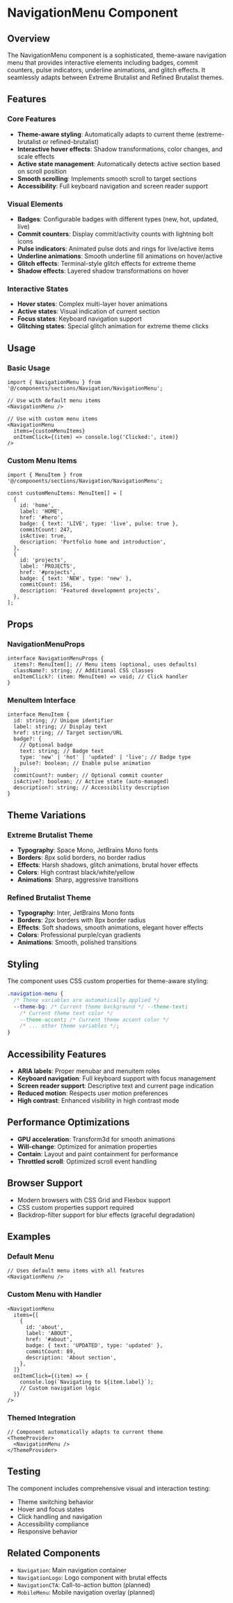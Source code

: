# NavigationMenu Component

## Overview

The NavigationMenu component is a sophisticated, theme-aware navigation menu that provides interactive elements including badges, commit counters, pulse indicators, underline animations, and glitch effects. It seamlessly adapts between Extreme Brutalist and Refined Brutalist themes.

## Features

### Core Features

- **Theme-aware styling**: Automatically adapts to current theme (extreme-brutalist or refined-brutalist)
- **Interactive hover effects**: Shadow transformations, color changes, and scale effects
- **Active state management**: Automatically detects active section based on scroll position
- **Smooth scrolling**: Implements smooth scroll to target sections
- **Accessibility**: Full keyboard navigation and screen reader support

### Visual Elements

- **Badges**: Configurable badges with different types (new, hot, updated, live)
- **Commit counters**: Display commit/activity counts with lightning bolt icons
- **Pulse indicators**: Animated pulse dots and rings for live/active items
- **Underline animations**: Smooth underline fill animations on hover/active
- **Glitch effects**: Terminal-style glitch effects for extreme theme
- **Shadow effects**: Layered shadow transformations on hover

### Interactive States

- **Hover states**: Complex multi-layer hover animations
- **Active states**: Visual indication of current section
- **Focus states**: Keyboard navigation support
- **Glitching states**: Special glitch animation for extreme theme clicks

## Usage

### Basic Usage

```tsx
import { NavigationMenu } from '@/components/sections/Navigation/NavigationMenu';

// Use with default menu items
<NavigationMenu />

// Use with custom menu items
<NavigationMenu
  items={customMenuItems}
  onItemClick={(item) => console.log('Clicked:', item)}
/>
```

### Custom Menu Items

```tsx
import { MenuItem } from '@/components/sections/Navigation/NavigationMenu';

const customMenuItems: MenuItem[] = [
  {
    id: 'home',
    label: 'HOME',
    href: '#hero',
    badge: { text: 'LIVE', type: 'live', pulse: true },
    commitCount: 247,
    isActive: true,
    description: 'Portfolio home and introduction',
  },
  {
    id: 'projects',
    label: 'PROJECTS',
    href: '#projects',
    badge: { text: 'NEW', type: 'new' },
    commitCount: 156,
    description: 'Featured development projects',
  },
];
```

## Props

### NavigationMenuProps

```tsx
interface NavigationMenuProps {
  items?: MenuItem[]; // Menu items (optional, uses defaults)
  className?: string; // Additional CSS classes
  onItemClick?: (item: MenuItem) => void; // Click handler
}
```

### MenuItem Interface

```tsx
interface MenuItem {
  id: string; // Unique identifier
  label: string; // Display text
  href: string; // Target section/URL
  badge?: {
    // Optional badge
    text: string; // Badge text
    type: 'new' | 'hot' | 'updated' | 'live'; // Badge type
    pulse?: boolean; // Enable pulse animation
  };
  commitCount?: number; // Optional commit counter
  isActive?: boolean; // Active state (auto-managed)
  description?: string; // Accessibility description
}
```

## Theme Variations

### Extreme Brutalist Theme

- **Typography**: Space Mono, JetBrains Mono fonts
- **Borders**: 8px solid borders, no border radius
- **Effects**: Harsh shadows, glitch animations, brutal hover effects
- **Colors**: High contrast black/white/yellow
- **Animations**: Sharp, aggressive transitions

### Refined Brutalist Theme

- **Typography**: Inter, JetBrains Mono fonts
- **Borders**: 2px borders with 8px border radius
- **Effects**: Soft shadows, smooth animations, elegant hover effects
- **Colors**: Professional purple/cyan gradients
- **Animations**: Smooth, polished transitions

## Styling

The component uses CSS custom properties for theme-aware styling:

```css
.navigation-menu {
  /* Theme variables are automatically applied */
  --theme-bg: /* Current theme background */ --theme-text:
    /* Current theme text color */
    --theme-accent: /* Current theme accent color */
    /* ... other theme variables */;
}
```

## Accessibility Features

- **ARIA labels**: Proper menubar and menuitem roles
- **Keyboard navigation**: Full keyboard support with focus management
- **Screen reader support**: Descriptive text and current page indication
- **Reduced motion**: Respects user motion preferences
- **High contrast**: Enhanced visibility in high contrast mode

## Performance Optimizations

- **GPU acceleration**: Transform3d for smooth animations
- **Will-change**: Optimized for animation properties
- **Contain**: Layout and paint containment for performance
- **Throttled scroll**: Optimized scroll event handling

## Browser Support

- Modern browsers with CSS Grid and Flexbox support
- CSS custom properties support required
- Backdrop-filter support for blur effects (graceful degradation)

## Examples

### Default Menu

```tsx
// Uses default menu items with all features
<NavigationMenu />
```

### Custom Menu with Handler

```tsx
<NavigationMenu
  items={[
    {
      id: 'about',
      label: 'ABOUT',
      href: '#about',
      badge: { text: 'UPDATED', type: 'updated' },
      commitCount: 89,
      description: 'About section',
    },
  ]}
  onItemClick={(item) => {
    console.log(`Navigating to ${item.label}`);
    // Custom navigation logic
  }}
/>
```

### Themed Integration

```tsx
// Component automatically adapts to current theme
<ThemeProvider>
  <NavigationMenu />
</ThemeProvider>
```

## Testing

The component includes comprehensive visual and interaction testing:

- Theme switching behavior
- Hover and focus states
- Click handling and navigation
- Accessibility compliance
- Responsive behavior

## Related Components

- `Navigation`: Main navigation container
- `NavigationLogo`: Logo component with brutal effects
- `NavigationCTA`: Call-to-action button (planned)
- `MobileMenu`: Mobile navigation overlay (planned)
